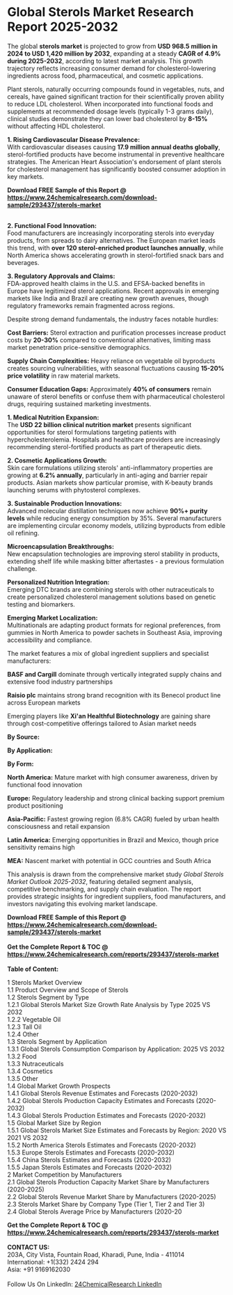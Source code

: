 <h1>Global Sterols Market Research Report 2025-2032</h1><p>The global <strong>sterols market</strong> is projected to grow from <strong>USD 968.5 million in 2024 to USD 1,420 million by 2032</strong>, expanding at a steady <strong>CAGR of 4.9% during 2025-2032</strong>, according to latest market analysis. This growth trajectory reflects increasing consumer demand for cholesterol-lowering ingredients across food, pharmaceutical, and cosmetic applications.</p><p>Plant sterols, naturally occurring compounds found in vegetables, nuts, and cereals, have gained significant traction for their scientifically proven ability to reduce LDL cholesterol. When incorporated into functional foods and supplements at recommended dosage levels (typically 1-3 grams daily), clinical studies demonstrate they can lower bad cholesterol by <strong>8-15%</strong> without affecting HDL cholesterol.</p><p><strong>1. Rising Cardiovascular Disease Prevalence:</strong><br>
With cardiovascular diseases causing <strong>17.9 million annual deaths globally</strong>, sterol-fortified products have become instrumental in preventive healthcare strategies. The American Heart Association's endorsement of plant sterols for cholesterol management has significantly boosted consumer adoption in key markets.</p><div><b>Download FREE Sample of this Report @ 
            <a href="https://www.24chemicalresearch.com/download-sample/293437/sterols-market">
            https://www.24chemicalresearch.com/download-sample/293437/sterols-market</a></b></div><br><p><strong>2. Functional Food Innovation:</strong><br>
Food manufacturers are increasingly incorporating sterols into everyday products, from spreads to dairy alternatives. The European market leads this trend, with <strong>over 120 sterol-enriched product launches annually</strong>, while North America shows accelerating growth in sterol-fortified snack bars and beverages.</p><p><strong>3. Regulatory Approvals and Claims:</strong><br>
FDA-approved health claims in the U.S. and EFSA-backed benefits in Europe have legitimized sterol applications. Recent approvals in emerging markets like India and Brazil are creating new growth avenues, though regulatory frameworks remain fragmented across regions.</p><p>Despite strong demand fundamentals, the industry faces notable hurdles:</p><p><strong>Cost Barriers:</strong> Sterol extraction and purification processes increase product costs by <strong>20-30%</strong> compared to conventional alternatives, limiting mass market penetration price-sensitive demographics.</p><p><strong>Supply Chain Complexities:</strong> Heavy reliance on vegetable oil byproducts creates sourcing vulnerabilities, with seasonal fluctuations causing <strong>15-20% price volatility</strong> in raw material markets.</p><p><strong>Consumer Education Gaps:</strong> Approximately <strong>40% of consumers</strong> remain unaware of sterol benefits or confuse them with pharmaceutical cholesterol drugs, requiring sustained marketing investments.</p><p><strong>1. Medical Nutrition Expansion:</strong><br>
The <strong>USD 22 billion clinical nutrition market</strong> presents significant opportunities for sterol formulations targeting patients with hypercholesterolemia. Hospitals and healthcare providers are increasingly recommending sterol-fortified products as part of therapeutic diets.</p><p><strong>2. Cosmetic Applications Growth:</strong><br>
Skin care formulations utilizing sterols' anti-inflammatory properties are growing at <strong>6.2% annually</strong>, particularly in anti-aging and barrier repair products. Asian markets show particular promise, with K-beauty brands launching serums with phytosterol complexes.</p><p><strong>3. Sustainable Production Innovations:</strong><br>
Advanced molecular distillation techniques now achieve <strong>90%+ purity levels</strong> while reducing energy consumption by 35%. Several manufacturers are implementing circular economy models, utilizing byproducts from edible oil refining.</p><p><strong>Microencapsulation Breakthroughs:</strong><br>
	New encapsulation technologies are improving sterol stability in products, extending shelf life while masking bitter aftertastes - a previous formulation challenge.</p><p><strong>Personalized Nutrition Integration:</strong><br>
	Emerging DTC brands are combining sterols with other nutraceuticals to create personalized cholesterol management solutions based on genetic testing and biomarkers.</p><p><strong>Emerging Market Localization:</strong><br>
	Multinationals are adapting product formats for regional preferences, from gummies in North America to powder sachets in Southeast Asia, improving accessibility and compliance.</p><p>The market features a mix of global ingredient suppliers and specialist manufacturers:</p><p><strong>BASF and Cargill</strong> dominate through vertically integrated supply chains and extensive food industry partnerships</p><p><strong>Raisio plc</strong> maintains strong brand recognition with its Benecol product line across European markets</p><p>Emerging players like <strong>Xi'an Healthful Biotechnology</strong> are gaining share through cost-competitive offerings tailored to Asian market needs</p><p><strong>By Source:</strong></p><p><strong>By Application:</strong></p><p><strong>By Form:</strong></p><p><strong>North America:</strong> Mature market with high consumer awareness, driven by functional food innovation</p><p><strong>Europe:</strong> Regulatory leadership and strong clinical backing support premium product positioning</p><p><strong>Asia-Pacific:</strong> Fastest growing region (6.8% CAGR) fueled by urban health consciousness and retail expansion</p><p><strong>Latin America:</strong> Emerging opportunities in Brazil and Mexico, though price sensitivity remains high</p><p><strong>MEA:</strong> Nascent market with potential in GCC countries and South Africa</p><p>This analysis is drawn from the comprehensive market study <em>Global Sterols Market Outlook 2025-2032</em>, featuring detailed segment analysis, competitive benchmarking, and supply chain evaluation. The report provides strategic insights for ingredient suppliers, food manufacturers, and investors navigating this evolving market landscape.</p><div><b>Download FREE Sample of this Report @ 
            <a href="https://www.24chemicalresearch.com/download-sample/293437/sterols-market">
            https://www.24chemicalresearch.com/download-sample/293437/sterols-market</a></b></div><br><div><b>Get the Complete Report & TOC @ 
            <a href="https://www.24chemicalresearch.com/reports/293437/sterols-market">
            https://www.24chemicalresearch.com/reports/293437/sterols-market</a></b></div><br>
            <b>Table of Content:</b><p>1 Sterols Market Overview<br />
    1.1 Product Overview and Scope of Sterols<br />
    1.2 Sterols Segment by Type<br />
        1.2.1 Global Sterols Market Size Growth Rate Analysis by Type 2025 VS 2032<br />
        1.2.2 Vegetable Oil<br />
        1.2.3 Tall Oil<br />
        1.2.4 Other<br />
    1.3 Sterols Segment by Application<br />
        1.3.1 Global Sterols Consumption Comparison by Application: 2025 VS 2032<br />
        1.3.2 Food<br />
        1.3.3 Nutraceuticals<br />
        1.3.4 Cosmetics<br />
        1.3.5 Other<br />
    1.4 Global Market Growth Prospects<br />
        1.4.1 Global Sterols Revenue Estimates and Forecasts (2020-2032)<br />
        1.4.2 Global Sterols Production Capacity Estimates and Forecasts (2020-2032)<br />
        1.4.3 Global Sterols Production Estimates and Forecasts (2020-2032)<br />
    1.5 Global Market Size by Region<br />
        1.5.1 Global Sterols Market Size Estimates and Forecasts by Region: 2020 VS 2021 VS 2032<br />
        1.5.2 North America Sterols Estimates and Forecasts (2020-2032)<br />
        1.5.3 Europe Sterols Estimates and Forecasts (2020-2032)<br />
        1.5.4 China Sterols Estimates and Forecasts (2020-2032)<br />
        1.5.5 Japan Sterols Estimates and Forecasts (2020-2032)<br />
2 Market Competition by Manufacturers<br />
    2.1 Global Sterols Production Capacity Market Share by Manufacturers (2020-2025)<br />
    2.2 Global Sterols Revenue Market Share by Manufacturers (2020-2025)<br />
    2.3 Sterols Market Share by Company Type (Tier 1, Tier 2 and Tier 3)<br />
    2.4 Global Sterols Average Price by Manufacturers (2020-20</p><div><b>Get the Complete Report & TOC @ 
            <a href="https://www.24chemicalresearch.com/reports/293437/sterols-market">
            https://www.24chemicalresearch.com/reports/293437/sterols-market</a></b></div><br><b>CONTACT US:</b><br>
            203A, City Vista, Fountain Road, Kharadi, Pune, India - 411014<br>
            International: +1(332) 2424 294<br>
            Asia: +91 9169162030 <br><br>
            Follow Us On LinkedIn: <a href="https://www.linkedin.com/company/24chemicalresearch/">24ChemicalResearch LinkedIn</a>